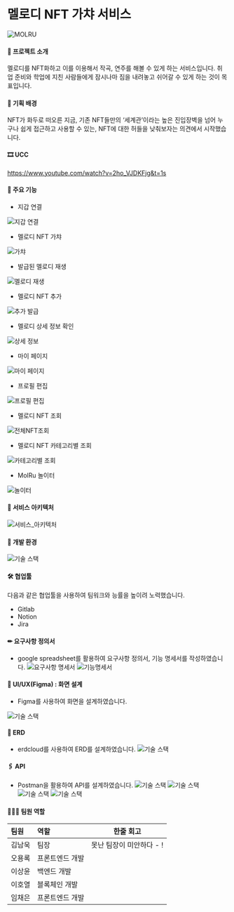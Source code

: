 # 멜로디 NFT 가챠 서비스
![MOLRU](./exec/img/Molru-logo.PNG)




#### 🎉 프로젝트 소개

멜로디를 NFT화하고 이를 이용해서 작곡, 연주를 해볼 수 있게 하는 서비스입니다. 취업 준비와 학업에 지친 사람들에게 잠시나마 짐을 내려놓고 쉬어갈 수 있게 하는 것이 목표입니다. 



#### 📏 기획 배경

NFT가 화두로 떠오른 지금, 기존 NFT들만의 ‘세계관’이라는 높은 진입장벽을 넘어 누구나 쉽게 접근하고 사용할 수 있는, NFT에 대한 허들을 낮춰보자는 의견에서 시작했습니다. 



#### 🎞 UCC

https://www.youtube.com/watch?v=2ho_VJDKFjg&t=1s



#### 🎵 주요 기능

- 지갑 연결

![지갑 연결](./exec/img/지갑-시연-영상.gif)

- 멜로디 NFT 가챠

![가챠](./exec/img/가챠.gif)

- 발급된 멜로디 재생

![멜로디 재생](./exec/img/멜로디-재생.gif)

- 멜로디 NFT 추가

![추가 발급](./exec/img/추가발급.gif)

- 멜로디 상세 정보 확인

![상세 정보](./exec/img/상세정보.gif)

- 마이 페이지

![마이 페이지](./exec/img/마이페이지.gif)

- 프로필 편집

![프로필 편집](./exec/img/프로필편집.gif)

- 멜로디 NFT 조회

![전체NFT조회](./exec/img/전체멜로디조회.gif)

- 멜로디 NFT 카테고리별 조회

![카테고리별 조회](./exec/img/카테고리별조회.gif)

- MolRu 놀이터

![놀이터](./exec/img/놀이터.gif)



#### 🛒 서비스 아키텍처

![서비스_아키텍처](./exec/img/서비스-아키텍처-캡처.PNG)



#### 🔧 개발 환경

![기술 스택](./exec/img/기술스택-캡처.PNG)



#### 🛠 협업툴

다음과 같은 협업툴을 사용하여 팀워크와 능률을 높이려 노력했습니다.
- Gitlab
- Notion
- Jira



#### ✏ 요구사항 정의서

- google spreadsheet를 활용하여 요구사항 정의서, 기능 명세서를 작성하였습니다.
![요구사항 명세서](./exec/img/요구사항-명세서-캡처.PNG)
![기능명세서](./exec/img/기능명세서-캡처.PNG)



#### 🎨 UI/UX(Figma) : 화면 설계

- Figma를 사용하여 화면을 설계하였습니다.

![기술 스택](./exec/img/와이어프레임-캡처.PNG)



#### 🧱 ERD

- erdcloud를 사용하여 ERD를 설계하였습니다.
![기술 스택](./exec/img/ERD-캡처.PNG)



#### 🖇 API

- Postman을 활용하여 API를 설계하였습니다.
![기술 스택](./exec/img/api-1-캡처.PNG)
![기술 스택](./exec/img/api-2-1-캡처.PNG)
![기술 스택](./exec/img/api-2-2-캡처.PNG)
![기술 스택](./exec/img/api-3-캡처.PNG)



#### 👨‍👧‍👧 팀원 역할

|팀원|역할|한줄 회고|
|:---|:---|:---:|
|김남욱|팀장|못난 팀장이 미안하다 - !|
|오용록|프론트엔드 개발||
|이상윤|백엔드 개발||
|이호열|블록체인 개발||
|임채은|프론트엔드 개발||
